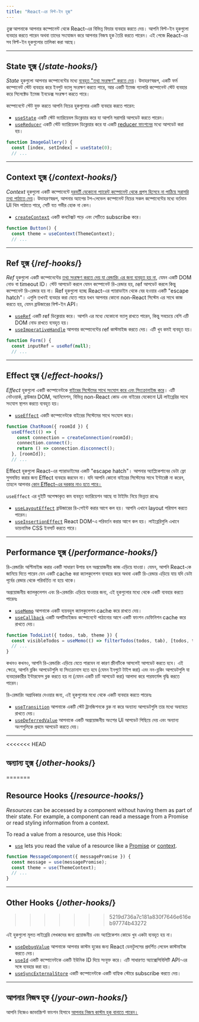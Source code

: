 ```yaml
---
title: "React-এর বিল্ট-ইন হুক্স"
---
```


<Intro>

*হুক্স*  আপনাকে আপনার কম্পোনেন্ট থেকে React-এর বিভিন্ন ফিচার ব্যবহার করতে দেয়। আপনি বিল্ট-ইন হুকগুলো ব্যবহার করতে পারেন অথবা তাদের সংযোজন করে আপনার নিজস্ব হুক তৈরি করতে পারেন। এই পেজে React-এর সব বিল্ট-ইন হুকগুলোর তালিকা করা আছে।

</Intro>

---

## State হুক্স {/*state-hooks*/}

*State*  হুকগুলো আপনার কম্পোনেন্টের মধ্যে [ব্যবহৃত "তথ্য সংরক্ষণ" করতে দেয়](/learn/state-a-components-memory)। উদাহরণস্বরূপ, একটি ফর্ম কম্পোনেন্ট স্টেট ব্যবহার করে ইনপুট ভ্যালু সংরক্ষণ করতে পারে, আর একটি ইমেজ গ্যালারি কম্পোনেন্ট স্টেট ব্যবহার করে সিলেক্টেড ইমেজ ইনডেক্স সংরক্ষণ করতে পারে।

কম্পোনেন্টে স্টেট যুক্ত করতে আপনি নিচের হুকগুলোর একটি ব্যবহার করতে পারেন:

* [`useState`](/reference/react/useState) একটি স্টেট ভ্যারিয়েবল ডিক্লেয়ার করে যা আপনি সরাসরি আপডেট করতে পারেন।
* [`useReducer`](/reference/react/useReducer) একটি স্টেট ভ্যারিয়েবল ডিক্লেয়ার করে যা একটি [reducer ফাংশনের](/learn/extracting-state-logic-into-a-reducer) মধ্যে আপডেট করা হয়।

```js
function ImageGallery() {
  const [index, setIndex] = useState(0);
  // ...
```

---

## Context হুক্স {/*context-hooks*/}

*Context*  হুকগুলো একটি কম্পোনেন্টে [দূরবর্তী যেকোনো প্যারেন্ট কম্পোনেন্ট থেকে প্রপ্‌স হিসেবে না পাঠিয়ে সরাসরি তথ্য পাঠাতে দেয়](/learn/passing-props-to-a-component)। উদাহরণস্বরূপ, আপনার অ্যাপের টপ-লেভেল কম্পোনেন্ট নিচের সকল কম্পোনেন্টের মধ্যে বর্তমান UI থিম পাঠাতে পারে, সেটি যত গভীর হোক না কেন।
 
* [`createContext`](/reference/react/createContext) একটি কনটেক্সট পড়ে এবং সেটিতে subscribe করে।

```js
function Button() {
  const theme = useContext(ThemeContext);
  // ...
```

---

## Ref হুক্স {/*ref-hooks*/}

*Ref*  হুকগুলো একটি কম্পোনেন্টের [তথ্য সংরক্ষণ করতে দেয় যা রেন্ডারিং এর জন্য ব্যবহৃত হয় না,](/learn/referencing-values-with-refs) যেমন একটি DOM নোড বা timeout ID। স্টেট আপডেট করলে যেমন কম্পোনেন্ট রি-রেন্ডার হয়, ref আপডেট করলে কিন্তু কম্পোনেন্ট রি-রেন্ডার হয় না। Ref হুকগুলো হচ্ছে React-এর প্যারাডাইম থেকে বের হওয়ার একটি "escape hatch"। এগুলি তখনই ব্যবহার করা যেতে পারে যখন আপনার কোনো non-React সিস্টেম এর সাথে কাজ করতে হয়, যেমন ব্রাউজারের বিল্ট-ইন API।

* [`useRef`](/reference/react/useRef) একটি ref ডিক্লেয়ার করে। আপনি এর মধ্যে যেকোনো ভ্যালু রাখতে পারেন, কিন্তু সবচেয়ে বেশি এটি DOM নোড রাখতে ব্যবহৃত হয়।
* [`useImperativeHandle`](/reference/react/useImperativeHandle) আপনার কম্পোনেন্টের ref কাস্টমাইজ করতে দেয়। এটি খুব কমই ব্যবহৃত হয়।
 
```js
function Form() {
  const inputRef = useRef(null);
  // ...
```

---

## Effect হুক্স {/*effect-hooks*/}

*Effect*  হুকগুলো একটি কম্পোনেন্টকে [বাইরের সিস্টেমের সাথে সংযোগ করে এবং সিংক্রোনাইজ করে](/learn/synchronizing-with-effects)। এটি নেটওয়ার্ক, ব্রাউজার DOM, অ্যানিমেশন, বিভিন্ন non-React কোড এবং বাইরের যেকোনো UI লাইব্রেরির সাথে সংযোগ স্থাপন করতে ব্যবহৃত হয়।

* [`useEffect`](/reference/react/useEffect) একটি কম্পোনেন্টকে বাইরের সিস্টেমের সাথে সংযোগ করে।

```js
function ChatRoom({ roomId }) {
  useEffect(() => {
    const connection = createConnection(roomId);
    connection.connect();
    return () => connection.disconnect();
  }, [roomId]);
  // ...
```

Effect হুকগুলো React-এর প্যারাডাইমের একটি "escape hatch"। আপনার অ্যাপ্লিকেশানের ডেটা ফ্লো সুসমন্বিত করার জন্য Effect ব্যবহার করবেন না। যদি আপনি কোনো বাইরের সিস্টেমের সাথে ইন্টারেক্ট না করেন, তাহলে আপনার [কোন Effect-এর দরকার নাও হতে পারে।](/learn/you-might-not-need-an-effect)

`useEffect` এর দুইটি অপেক্ষাকৃত কম ব্যবহৃত ভ্যারিয়েশন আছে যা টাইমিং নিয়ে ভিন্নতা রাখেঃ

* [`useLayoutEffect`](/reference/react/useLayoutEffect) ব্রাউজারের রি-পেইন্ট করার আগে কল হয়। আপনি এখানে layout পরিমাপ করতে পারেন।
* [`useInsertionEffect`](/reference/react/useInsertionEffect) React DOM-এ পরিবর্তন করার আগে কল হয়। লাইব্রেরিগুলি এখানে ডায়নামিক CSS ইনসার্ট করতে পারে।

---

## Performance হুক্স {/*performance-hooks*/}

রি-রেন্ডারিং অপ্টিমাইজ করার একটি সাধারণ উপায় হল অপ্রয়োজনীয় কাজ এড়িয়ে যাওয়া। যেমন, আপনি React-কে জানিয়ে দিতে পারেন যেন একটি cache করা ক্যালকুলেশন ব্যবহার করে অথবা একটি রি-রেন্ডার এড়িয়ে যায় যদি ডেটা পূর্বের রেন্ডার থেকে পরিবর্তিত না হয়ে থাকে।

অপ্রয়োজনীয় ক্যালকুলেশন এবং রি-রেন্ডারিং এড়িয়ে যাওয়ার জন্য, এই হুকগুলোর মধ্যে থেকে একটি ব্যবহার করতে পারেনঃ

- [`useMemo`](/reference/react/useMemo) আপনাকে একটি ব্যয়বহুল ক্যালকুলেশন cache করে রাখতে দেয়।
- [`useCallback`](/reference/react/useCallback) একটি অপটিমাইজড কম্পোনেন্টে পাঠানোর আগে একটি ফাংশন ডেফিনিশন cache করে রাখতে দেয়।

```js
function TodoList({ todos, tab, theme }) {
  const visibleTodos = useMemo(() => filterTodos(todos, tab), [todos, tab]);
  // ...
}
```

কখনও কখনও, আপনি রি-রেন্ডারিং এড়িয়ে যেতে পারবেন না কারণ স্ক্রীনটিকে আসলেই আপডেট করতে হবে। এই ক্ষেত্রে, আপনি ব্লকিং আপডেটগুলি যা সিংক্রোনাস হতে হবে (যেমন ইনপুটে টাইপ করা) এবং নন-ব্লকিং আপডেটগুলি যা ব্যবহারকারীর ইন্টারফেস ব্লক করতে হয় না (যেমন একটি চার্ট আপডেট করা) আলাদা করে পারফর্মেন্স বৃদ্ধি করতে পারেন।

রি-রেন্ডারিং অগ্রাধিকার দেওয়ার জন্য, এই হুকগুলোর মধ্যে থেকে একটি ব্যবহার করতে পারেনঃ

- [`useTransition`](/reference/react/useTransition) আপনাকে একটি স্টেট ট্রানজিশনকে ব্লক না করে অন্যান্য আপডেটগুলি তার মধ্যে অব্যাহত রাখতে দেয়।
- [`useDeferredValue`](/reference/react/useDeferredValue) আপনাকে একটি অপ্রয়োজনীয় অংশের UI আপডেট পিছিয়ে দেয় এবং অন্যান্য অংশগুলিকে প্রথমে আপডেট করতে দেয়।

---

<<<<<<< HEAD
## অন্যান্য হুক্স {/*other-hooks*/}
=======
## Resource Hooks {/*resource-hooks*/}

*Resources* can be accessed by a component without having them as part of their state. For example, a component can read a message from a Promise or read styling information from a context.

To read a value from a resource, use this Hook:

- [`use`](/reference/react/use) lets you read the value of a resource like a [Promise](https://developer.mozilla.org/en-US/docs/Web/JavaScript/Reference/Global_Objects/Promise) or [context](/learn/passing-data-deeply-with-context).

```js
function MessageComponent({ messagePromise }) {
  const message = use(messagePromise);
  const theme = use(ThemeContext);
  // ...
}
```

---

## Other Hooks {/*other-hooks*/}
>>>>>>> 5219d736a7c181a830f7646e616eb97774b43272

এই হুকগুলো মূলত লাইব্রেরি লেখকদের জন্য প্রয়োজনীয় এবং অ্যাপ্লিকেশন কোডে খুব একটা ব্যবহৃত হয় না।

- [`useDebugValue`](/reference/react/useDebugValue) আপনাকে আপনার কাস্টম হুকের জন্য React ডেভটুলসের প্রদর্শিত লেবেল কাস্টমাইজ করতে দেয়।
- [`useId`](/reference/react/useId) একটি কম্পোনেন্টকে একটি ইউনিক ID দিয়ে সংযুক্ত করে। এটি সাধারণত অ্যাক্সেসিবিলিটি API-এর সঙ্গে ব্যবহার করা হয়।
- [`useSyncExternalStore`](/reference/react/useSyncExternalStore) একটি কম্পোনেন্টকে একটি বাহ্যিক স্টোরে subscribe করতে দেয়।

---

## আপনার নিজস্ব হুক {/*your-own-hooks*/}

আপনি নিজেও জাভাস্ক্রিপ্ট ফাংশন হিসাবে [আপনার নিজস্ব কাস্টম হুক বানাতে পারেন।](/learn/reusing-logic-with-custom-hooks#extracting-your-own-custom-hook-from-a-component)